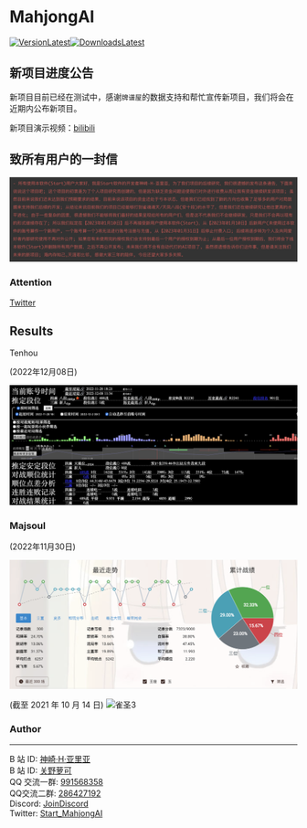 # MahjongAI
[![VersionLatest](https://img.shields.io/github/release/moxcomic/MajsoulAI)![DownloadsLatest](https://img.shields.io/github/downloads/moxcomic/MajsoulAI/latest/total)](https://github.com/moxcomic/MajsoulAI/releases/latest)  

## 新项目进度公告

新项目目前已经在测试中，感谢`牌谱屋`的数据支持和帮忙宣传新项目，我们将会在近期内公布新项目。

新项目演示视频：[bilibili](https://www.bilibili.com/video/BV1pY4y1f7M8/?vd_source=95802807d6ccce7bed8e5b090598c3b6)

## 致所有用户的一封信
![messsage](./imgs/bye.png)
### Attention

[Twitter](https://twitter.com/Start_MahjongAI/status/1601725023949320192)

## Results

Tenhou

(2022年12月08日)

![tenhou](./imgs/tenhou-01.png)

### Majsoul

(2022年11月30日)

![majsoul-8](./imgs/majsoul-8.png)

(截至 2021 年 10 月 14 日)
![雀圣3](./imgs/majsoul-7.png)

### Author

---

B 站 ID: [神崎·H·亚里亚](https://space.bilibili.com/898411/)  
B 站 ID: [关野萝可](https://space.bilibili.com/612462792/)  
QQ 交流一群: [991568358](https://jq.qq.com/?_wv=1027&k=3gaKRwqg)  
QQ交流二群: [286427192](https://jq.qq.com/?_wv=1027&k=V0FYWAvF)  
Discord: [JoinDiscord](https://discord.gg/eNKz25Xf3r)  
Twitter: [Start_MahjongAI](https://twitter.com/Start_MahjongAI)